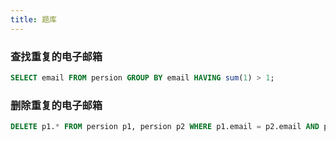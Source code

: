 ```yaml
---
title: 题库
---
```


### 查找重复的电子邮箱
```sql
SELECT email FROM persion GROUP BY email HAVING sum(1) > 1;
```

### 删除重复的电子邮箱
```sql
DELETE p1.* FROM persion p1, persion p2 WHERE p1.email = p2.email AND p1.id > p2.id;
```


